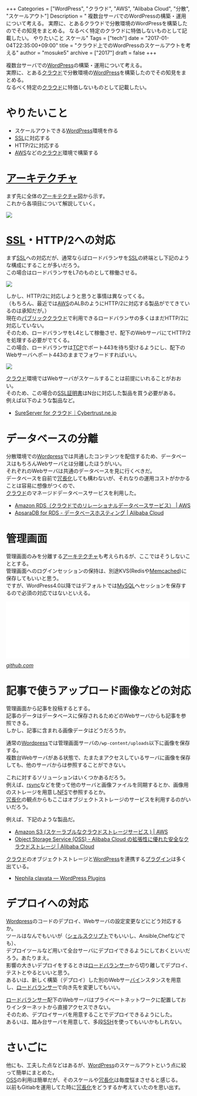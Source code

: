 +++
Categories = ["WordPress", "クラウド", "AWS", "Alibaba Cloud", "分散", "スケールアウト"]
Description = " 複数台サーバでのWordPressの構築・運用について考える。 実際に、とあるクラウドで分散環境のWordPressを構築したのでその知見をまとめる。 なるべく特定のクラウドに特価しないものとして記載したい。  やりたいこと   スケール"
Tags = ["tech"]
date = "2017-01-04T22:35:00+09:00"
title = "クラウド上でのWordPressのスケールアウトを考える"
author = "mosuke5"
archive = ["2017"]
draft = false
+++

<body>
<p>複数台サーバでの<a class="keyword" href="http://d.hatena.ne.jp/keyword/WordPress">WordPress</a>の構築・運用について考える。<br>
実際に、とある<a class="keyword" href="http://d.hatena.ne.jp/keyword/%A5%AF%A5%E9%A5%A6%A5%C9">クラウド</a>で分散環境の<a class="keyword" href="http://d.hatena.ne.jp/keyword/WordPress">WordPress</a>を構築したのでその知見をまとめる。<br>
なるべく特定の<a class="keyword" href="http://d.hatena.ne.jp/keyword/%A5%AF%A5%E9%A5%A6%A5%C9">クラウド</a>に特価しないものとして記載したい。</p>

<h1>やりたいこと</h1>

<ul>
<li>スケールアウトできる<a class="keyword" href="http://d.hatena.ne.jp/keyword/WordPress">WordPress</a>環境を作る</li>
<li>
<a class="keyword" href="http://d.hatena.ne.jp/keyword/SSL">SSL</a>に対応する</li>
<li>HTTP/2に対応する</li>
<li>
<a class="keyword" href="http://d.hatena.ne.jp/keyword/AWS">AWS</a>などの<a class="keyword" href="http://d.hatena.ne.jp/keyword/%A5%AF%A5%E9%A5%A6%A5%C9">クラウド</a>環境で構築する</li>
</ul>


<h1><a class="keyword" href="http://d.hatena.ne.jp/keyword/%A5%A2%A1%BC%A5%AD%A5%C6%A5%AF%A5%C1%A5%E3">アーキテクチャ</a></h1>

<p>まず先に全体の<a class="keyword" href="http://d.hatena.ne.jp/keyword/%A5%A2%A1%BC%A5%AD%A5%C6%A5%AF%A5%C1%A5%E3">アーキテクチャ</a>図から示す。<br>
これから各項目について解説していく。</p>

<p><span itemscope itemtype="http://schema.org/Photograph"><img src="/image/20170104185455.png"></span></p>

<h1>
<a class="keyword" href="http://d.hatena.ne.jp/keyword/SSL">SSL</a>・HTTP/2への対応</h1>

<p>まず<a class="keyword" href="http://d.hatena.ne.jp/keyword/SSL">SSL</a>への対応だが、通常ならばロードバランサを<a class="keyword" href="http://d.hatena.ne.jp/keyword/SSL">SSL</a>の終端とし下記のような構成にすることが多いだろう。<br>
この場合はロードバランサをL7のものとして稼働させる。</p>

<p><span itemscope itemtype="http://schema.org/Photograph"><img src="/image/20170104190001.png"></span></p>

<p>しかし、HTTP/2に対応しようと思うと事情は異なってくる。<br>
（もちろん、最近では<a class="keyword" href="http://d.hatena.ne.jp/keyword/AWS">AWS</a>のALBのようにHTTP/2に対応する製品がでてきているのは承知だが。）<br>
現在の<a class="keyword" href="http://d.hatena.ne.jp/keyword/%A5%D1%A5%D6%A5%EA%A5%C3%A5%AF%A5%AF%A5%E9%A5%A6%A5%C9">パブリッククラウド</a>で利用できるロードバランサの多くはまだHTTP/2に対応していない。<br>
そのため、ロードバランサをL4として稼働させ、配下のWebサーバにてHTTP/2を処理する必要がでてくる。<br>
この場合、ロードバランサは<a class="keyword" href="http://d.hatena.ne.jp/keyword/TCP">TCP</a>でポート443を待ち受けるようにし、配下のWebサーバへポート443のままでフォワードすればいい。</p>

<p><span itemscope itemtype="http://schema.org/Photograph"><img src="/image/20170104185953.png"></span></p>

<p><a class="keyword" href="http://d.hatena.ne.jp/keyword/%A5%AF%A5%E9%A5%A6%A5%C9">クラウド</a>環境ではWebサーバがスケールすることは前提にいれることがおおい。<br>
そのため、この場合の<a class="keyword" href="http://d.hatena.ne.jp/keyword/SSL%BE%DA%CC%C0%BD%F1">SSL証明書</a>はN台に対応した製品を買う必要がある。<br>
例えば以下のような製品など。</p>

<ul>
<li><a href="https://www.cybertrust.ne.jp/sureserver/productinfo/cloud.html">SureServer for クラウド｜Cybertrust.ne.jp</a></li>
</ul>


<h1>データベースの分離</h1>

<p>分散環境での<a class="keyword" href="http://d.hatena.ne.jp/keyword/Wordpress">Wordpress</a>では共通したコンテンツを配信するため、データベースはもちろんWebサーバとは分離したほうがいい。<br>
それぞれのWebサーバは共通のデータベースを見に行くべきだ。<br>
データベースを自前で<a class="keyword" href="http://d.hatena.ne.jp/keyword/%BE%E9%C4%B9%B2%BD">冗長化</a>しても構わないが、それなりの運用コストがかかることは容易に想像がつくので、<br>
<a class="keyword" href="http://d.hatena.ne.jp/keyword/%A5%AF%A5%E9%A5%A6%A5%C9">クラウド</a>のマネージドデータベースサービスを利用した。</p>

<ul>
<li><a href="https://aws.amazon.com/jp/rds/">Amazon RDS（クラウドでのリレーショナルデータベースサービス） | AWS</a></li>
<li><a href="https://jp.aliyun.com/product/apsaradb-for-rds">ApsaraDB for RDS - データベースホスティング | Alibaba Cloud</a></li>
</ul>


<h1>管理画面</h1>

<p>管理画面のみを分離する<a class="keyword" href="http://d.hatena.ne.jp/keyword/%A5%A2%A1%BC%A5%AD%A5%C6%A5%AF%A5%C1%A5%E3">アーキテクチャ</a>も考えられるが、ここではそうしないこととする。<br>
管理画面へのログインセッションの保持は、別途KVS(Redisや<a class="keyword" href="http://d.hatena.ne.jp/keyword/Memcached">Memcached</a>)に保存してもいいと思う。<br>
ですが、WordPress4.0以降ではデフォルトでは<a class="keyword" href="http://d.hatena.ne.jp/keyword/MySQL">MySQL</a>へセッションを保存するので必須の対応ではないといえる。</p>

<p><iframe src="//hatenablog-parts.com/embed?url=https%3A%2F%2Fgithub.com%2FWordPress%2FWordPress%2Fblob%2Fdd6da701b286579819cd6aa518aa2d7018efd759%2Fwp-includes%2Fclass-wp-user-meta-session-tokens.php" title="WordPress/WordPress" class="embed-card embed-webcard" scrolling="no" frameborder="0" style="display: block; width: 100%; height: 155px; max-width: 500px; margin: 10px 0px;"></iframe><cite class="hatena-citation"><a href="https://github.com/WordPress/WordPress/blob/dd6da701b286579819cd6aa518aa2d7018efd759/wp-includes/class-wp-user-meta-session-tokens.php">github.com</a></cite></p>

<h1>記事で使うアップロード画像などの対応</h1>

<p>管理画面から記事を投稿するとする。<br>
記事のデータはデータベースに保存されるためどのWebサーバからも記事を参照できる。<br>
しかし、記事に含まれる画像データはどうだろうか。</p>

<p>通常の<a class="keyword" href="http://d.hatena.ne.jp/keyword/Wordpress">Wordpress</a>では管理画面サーバの<code>/wp-content/uploads</code>以下に画像を保存する。<br>
複数台Webサーバがある状態で、たまたまアクセスしているサーバに画像を保存しても、他のサーバからは参照することができない。</p>

<p>これに対するソリューションはいくつかあるだろう。<br>
例えば、<a class="keyword" href="http://d.hatena.ne.jp/keyword/rsync">rsync</a>などを使って他のサーバと画像ファイルを同期するとか、画像用のストレージを用意し<a class="keyword" href="http://d.hatena.ne.jp/keyword/NFS">NFS</a>で参照するとか。<br>
<a class="keyword" href="http://d.hatena.ne.jp/keyword/%BE%E9%C4%B9%B2%BD">冗長化</a>の観点からもここはオブジェクトストレージのサービスを利用するのがいいだろう。</p>

<p>例えば、下記のような製品だ。</p>

<ul>
<li><a href="https://aws.amazon.com/jp/s3/">Amazon S3 (スケーラブルなクラウドストレージサービス ) | AWS</a></li>
<li><a href="https://jp.aliyun.com/product/oss">Object Storage Service (OSS) - Alibaba Cloud の拡張性に優れた安全なクラウドストレージ | Alibaba Cloud</a></li>
</ul>


<p><a class="keyword" href="http://d.hatena.ne.jp/keyword/%A5%AF%A5%E9%A5%A6%A5%C9">クラウド</a>のオブジェクトストレージと<a class="keyword" href="http://d.hatena.ne.jp/keyword/WordPress">WordPress</a>を連携する<a class="keyword" href="http://d.hatena.ne.jp/keyword/%A5%D7%A5%E9%A5%B0%A5%A4%A5%F3">プラグイン</a>は多く出ている。</p>

<ul>
<li><a href="https://wordpress.org/plugins/nephila-clavata/">Nephila clavata — WordPress Plugins</a></li>
</ul>


<h1>デプロイへの対応</h1>

<p><a class="keyword" href="http://d.hatena.ne.jp/keyword/Wordpress">Wordpress</a>のコードのデプロイ、Webサーバの設定変更などにどう対応するか。<br>
ツールはなんでもいいが（<a class="keyword" href="http://d.hatena.ne.jp/keyword/%A5%B7%A5%A7%A5%EB%A5%B9%A5%AF%A5%EA%A5%D7%A5%C8">シェルスクリプト</a>でもいいし、Ansible,Chefなどでも）、<br>
デプロイツールなど用いて全台サーバにデプロイできるようにしておくといいだろう。あたりまえ。<br>
影響の大きいデプロイをするときは<a class="keyword" href="http://d.hatena.ne.jp/keyword/%A5%ED%A1%BC%A5%C9%A5%D0%A5%E9%A5%F3%A5%B5%A1%BC">ロードバランサー</a>から切り離してデプロイ、テストとやるといいと思う。<br>
あるいは、新しく構築（デプロイ）した別のWebサー<a class="keyword" href="http://d.hatena.ne.jp/keyword/%A5%D0%A5%A4">バイ</a>ンスタンスを用意し、<a class="keyword" href="http://d.hatena.ne.jp/keyword/%A5%ED%A1%BC%A5%C9%A5%D0%A5%E9%A5%F3%A5%B5%A1%BC">ロードバランサー</a>で向き先を変更してもいい。</p>

<p><a class="keyword" href="http://d.hatena.ne.jp/keyword/%A5%ED%A1%BC%A5%C9%A5%D0%A5%E9%A5%F3%A5%B5%A1%BC">ロードバランサー</a>配下のWebサーバはプライベートネットワークに配置しておりインターネットから直接アクセスできない。<br>
そのため、デプロイサーバを用意することでデプロイできるようにした。<br>
あるいは、踏み台サーバを用意して、多段<a class="keyword" href="http://d.hatena.ne.jp/keyword/SSH">SSH</a>を使ってもいいかもしれない。</p>

<h1>さいごに</h1>

<p>他にも、工夫した点などはあるが、<a class="keyword" href="http://d.hatena.ne.jp/keyword/WordPress">WordPress</a>のスケールアウトという点に絞って簡単にまとめた。<br>
<a class="keyword" href="http://d.hatena.ne.jp/keyword/OSS">OSS</a>の利用は簡単だが、そのスケールや<a class="keyword" href="http://d.hatena.ne.jp/keyword/%BE%E9%C4%B9%B2%BD">冗長化</a>は毎度悩まさせると感じる。<br>
以前もGitlabを運用してた時に<a class="keyword" href="http://d.hatena.ne.jp/keyword/%BE%E9%C4%B9%B2%BD">冗長化</a>をどうするか考えていたのを思い出す。</p>
</body>
